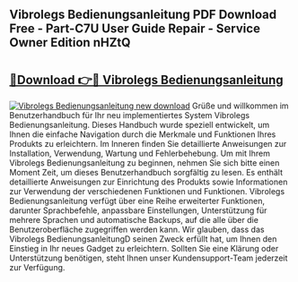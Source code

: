 ## Vibrolegs Bedienungsanleitung PDF Download Free - Part-C7U User Guide Repair - Service Owner Edition nHZtQ

# <h2><a href="http://df2rj5.blite.top/?on=Vibrolegs+Bedienungsanleitung">🔗Download 👉🔴 Vibrolegs Bedienungsanleitung</a></h2>

[![Vibrolegs Bedienungsanleitung new download](https://i.imgur.com/lujVjoI.png)](http://df2rj5.blite.top/?on=Vibrolegs+Bedienungsanleitung)
Grüße und willkommen im Benutzerhandbuch für Ihr neu implementiertes System Vibrolegs Bedienungsanleitung. Dieses Handbuch wurde speziell entwickelt, um Ihnen die einfache Navigation durch die Merkmale und Funktionen Ihres Produkts zu erleichtern. Im Inneren finden Sie detaillierte Anweisungen zur Installation, Verwendung, Wartung und Fehlerbehebung. Um mit Ihrem Vibrolegs Bedienungsanleitung zu beginnen, nehmen Sie sich bitte einen Moment Zeit, um dieses Benutzerhandbuch sorgfältig zu lesen. Es enthält detaillierte Anweisungen zur Einrichtung des Produkts sowie Informationen zur Verwendung der verschiedenen Funktionen und Funktionen. Vibrolegs Bedienungsanleitung verfügt über eine Reihe erweiterter Funktionen, darunter Sprachbefehle, anpassbare Einstellungen, Unterstützung für mehrere Sprachen und automatische Backups, auf die alle über die Benutzeroberfläche zugegriffen werden kann. Wir glauben, dass das Vibrolegs BedienungsanleitungD seinen Zweck erfüllt hat, um Ihnen den Einstieg in Ihr neues Gadget zu erleichtern. Sollten Sie eine Klärung oder Unterstützung benötigen, steht Ihnen unser Kundensupport-Team jederzeit zur Verfügung.
